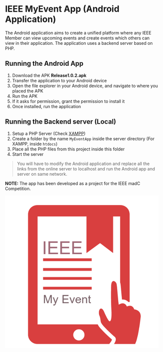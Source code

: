 # IEEE MyEvent App (Android Application)

The Android application aims to create a unified platform where any IEEE Member can view upcoming events and create events which others can view in their application. The application uses a backend server based on PHP.

## Running the Android App

1. Download the APK __Release1.0.2.apk__
2. Transfer the application to your Android device
3. Open the file explorer in your Android device, and navigate to where you placed the APK
4. Run the APK
5. If it asks for permission, grant the permission to install it
6. Once installed, run the application

## Running the Backend server (Local)

1. Setup a PHP Server (Check [XAMPP](https://www.apachefriends.org/download.html))
2. Create a folder by the name `MyEventApp` inside the server directory (For XAMPP, inside `htdocs`)
3. Place all the PHP files from this project inside this folder
4. Start the server
> You will have to modify the Android application and replace all the links from the online server to localhost and run the Android app and server on same network.

**NOTE:** The app has been developed as a project for the IEEE madC Competition.

![](https://github.com/kb22/IEEE-MyEvent-App/blob/master/app/src/main/res/drawable/icon2.png)

